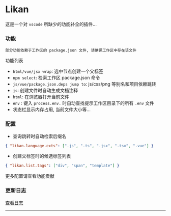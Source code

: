 # Likan

这是一个对 `vscode` 所缺少的功能补全的插件...

### 功能

`部分功能依赖于工作区的 package.json 文件, 请确保工作区中存在该文件`

功能列表

- `html/vue/jsx wrap`: 选中节点创建一个父标签
- `npm select`: 检索工作区 package.json 命令
- `js/vue/package.json.deps jump to`: js/css/png 等别名和项目依赖跳转
- `js`: 创建文件时自动生成文档注释
- `html`: 在浏览器打开当前文件
- `env` : 键入 `process.env.` 时自动查找提示工作区目录下的所有 `.env` 文件
- 状态栏显示内存占用, 当前文件大小等...

### 配置

- 查询跳转时自动检索后缀名

```json
{ "likan.language.exts": [".js", ".ts", ".jsx", ".tsx", ".vue"] }
```

- 创建父标签时的候选标签列表

```json
{ "likan.list.tags": ["div", "span", "template"] }
```

更多配置请查看功能贡献

### 更新日志

[查看日志](CHANGELOG.md)

---
